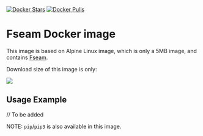 [![Docker Stars](https://img.shields.io/docker/stars/cometurrata/fseam.svg?style=flat-square)](https://hub.docker.com/r/cometurrata/fseam/)
[![Docker Pulls](https://img.shields.io/docker/pulls/cometurrata/fseam.svg?style=flat-square)](https://hub.docker.com/r/cometurrata/fseam/)


Fseam Docker image
=======================

This image is based on Alpine Linux image, which is only a 5MB image, and contains
[Fseam](https://github.com/FreeYourSoul/FSeam).

Download size of this image is only:

[![](https://images.microbadger.com/badges/image/cometurrata/fseam.svg)](http://microbadger.com/images/cometurrata/fseam "Get your own image badge on microbadger.com")


Usage Example
-------------

// To be added

NOTE: `pip`/`pip3` is also available in this image.
